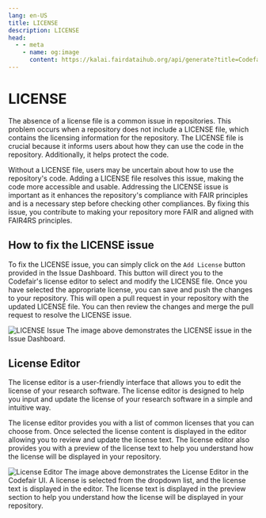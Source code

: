 ```yaml
---
lang: en-US
title: LICENSE
description: LICENSE
head:
  - - meta
    - name: og:image
      content: https://kalai.fairdataihub.org/api/generate?title=Codefair%20Documentation&description=License%20Issue&app=codefair&org=fairdataihub
---
```


# LICENSE

The absence of a license file is a common issue in repositories. This problem occurs when a repository does not include a LICENSE file, which contains the licensing information for the repository. The LICENSE file is crucial because it informs users about how they can use the code in the repository. Additionally, it helps protect the code.

Without a LICENSE file, users may be uncertain about how to use the repository's code. Adding a LICENSE file resolves this issue, making the code more accessible and usable. Addressing the LICENSE issue is important as it enhances the repository's compliance with FAIR principles and is a necessary step before checking other compliances. By fixing this issue, you contribute to making your repository more FAIR and aligned with FAIR4RS principles.

## How to fix the LICENSE issue

To fix the LICENSE issue, you can simply click on the `Add License` button provided in the Issue Dashboard. This button will direct you to the Codefair's license editor to select and modify the LICENSE file. Once you have selected the appropriate license, you can save and push the changes to your repository. This will open a pull request in your repository with the updated LICENSE file. You can then review the changes and merge the pull request to resolve the LICENSE issue.

![LICENSE Issue](/license-issue-dashboard.png)
The image above demonstrates the LICENSE issue in the Issue Dashboard.

## License Editor

The license editor is a user-friendly interface that allows you to edit the license of your research software. The license editor is designed to help you input and update the license of your research software in a simple and intuitive way.

The license editor provides you with a list of common licenses that you can choose from. Once selected the license content is displayed in the editor allowing you to review and update the license text. The license editor also provides you with a preview of the license text to help you understand how the license will be displayed in your repository.

![License Editor](/license-editor.png)
The image above demonstrates the License Editor in the Codefair UI.
A license is selected from the dropdown list, and the license text is displayed in the editor. The license text is displayed in the preview section to help you understand how the license will be displayed in your repository.
